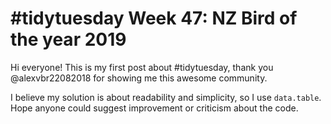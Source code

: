 # #tidytuesday Week 47: NZ Bird of the year 2019
Hi everyone! This is my first post about #tidytuesday, thank you @alexvbr22082018 for showing me this awesome community.

I believe my solution is about readability and simplicity, so I use `data.table`. Hope anyone could suggest improvement or criticism about the code.

